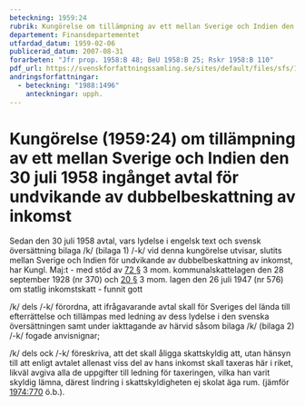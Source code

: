 ```yaml
---
beteckning: 1959:24
rubrik: Kungörelse om tillämpning av ett mellan Sverige och Indien den 30 juli 1958 ingånget avtal för undvikande av dubbelbeskattning av inkomst
departement: Finansdepartementet
utfardad_datum: 1959-02-06
publicerad_datum: 2007-08-31
forarbeten: "Jfr prop. 1958:B 48; BeU 1958:B 25; Rskr 1958:B 110"
pdf_url: https://svenskforfattningssamling.se/sites/default/files/sfs/1959-02/SFS1959-24.pdf
andringsforfattningar:
  - beteckning: "1988:1496"
    anteckningar: upph.
---
```


# Kungörelse (1959:24) om tillämpning av ett mellan Sverige och Indien den 30 juli 1958 ingånget avtal för undvikande av dubbelbeskattning av inkomst

Sedan den 30 juli 1958 avtal, vars lydelse i engelsk text och svensk översättning bilaga /k/ (bilaga 1) /-k/ vid denna kungörelse utvisar, slutits mellan Sverige och Indien för undvikande av dubbelbeskattning av inkomst, har Kungl. Maj:t - med stöd av [72 §](#72) 3 mom. kommunalskattelagen den 28 september 1928 (nr 370) och [20 §](#20) 3 mom. lagen den 26 juli 1947 (nr 576) om statlig inkomstskatt - funnit gott

/k/ dels /-k/ förordna, att ifrågavarande avtal skall för Sveriges del lända till efterrättelse och tillämpas med ledning av dess lydelse i den svenska översättningen samt under iakttagande av härvid såsom bilaga /k/ (bilaga 2) /-k/ fogade anvisnignar;

/k/ dels ock /-k/ föreskriva, att det skall åligga skattskyldig att, utan hänsyn till att enligt avtalet allenast viss del av hans inkomst skall taxeras här i riket, likväl avgiva alla de uppgifter till ledning för taxeringen, vilka han varit skyldig lämna, därest lindring i skattskyldigheten ej skolat äga rum. (jämför [1974:770](https://selex.se/eli/sfs/1974/770) ö.b.).
